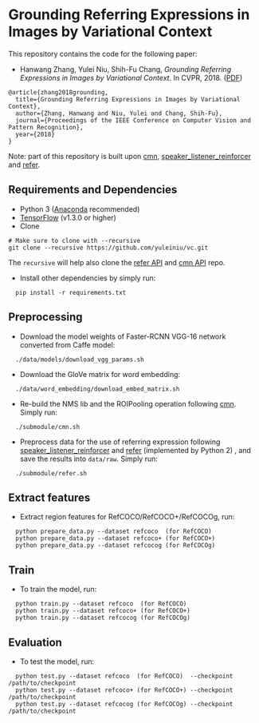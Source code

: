 # Grounding Referring Expressions in Images by Variational Context

This repository contains the code for the following paper:

* Hanwang Zhang, Yulei Niu, Shih-Fu Chang, *Grounding Referring Expressions in Images by Variational Context*. In CVPR, 2018. ([PDF](https://arxiv.org/pdf/1712.01892.pdf))

```
@article{zhang2018grounding,
  title={Grounding Referring Expressions in Images by Variational Context},
  author={Zhang, Hanwang and Niu, Yulei and Chang, Shih-Fu},
  journal={Proceedings of the IEEE Conference on Computer Vision and Pattern Recognition},
  year={2018}
}
```

Note: part of this repository is built upon [cmn](https://github.com/ronghanghu/cmn), [speaker_listener_reinforcer](https://github.com/lichengunc/speaker_listener_reinforcer) and [refer](https://github.com/lichengunc/refer).

## Requirements and Dependencies

* Python 3 ([Anaconda](https://www.continuum.io/downloads) recommended)
* [TensorFlow](https://www.tensorflow.org/install/) (v1.3.0 or higher)
* Clone 
```shell
# Make sure to clone with --recursive
git clone --recursive https://github.com/yuleiniu/vc.git
```
The ``recursive`` will help also clone the [refer API](https://github.com/lichengunc/refer) and [cmn API](https://github.com/ronghanghu/cmn) repo.
* Install other dependencies by simply run:
```shell
  pip install -r requirements.txt
```

## Preprocessing

* Download the model weights of Faster-RCNN VGG-16 network converted from Caffe model:
```shell
  ./data/models/download_vgg_params.sh
```

* Download the GloVe matrix for word embedding:
```shell
  ./data/word_embedding/download_embed_matrix.sh
```

* Re-build the NMS lib and the ROIPooling operation following [cmn](https://github.com/ronghanghu/cmn). Simply run:
```shell
  ./submodule/cmn.sh
```

* Preprocess data for the use of referring expression following [speaker_listener_reinforcer](https://github.com/lichengunc/speaker_listener_reinforcer) and [refer](https://github.com/lichengunc/refer) (implemented by Python 2) , and save the results into ``data/raw``. Simply run:
```shell
  ./submodule/refer.sh
```

## Extract features

* Extract region features for RefCOCO/RefCOCO+/RefCOCOg, run:
```shell
  python prepare_data.py --dataset refcoco  (for RefCOCO)
  python prepare_data.py --dataset refcoco+ (for RefCOCO+)
  python prepare_data.py --dataset refcocog (for RefCOCOg)
```

## Train

* To train the model, run:
```shell
  python train.py --dataset refcoco  (for RefCOCO)
  python train.py --dataset refcoco+ (for RefCOCO+)
  python train.py --dataset refcocog (for RefCOCOg)
```

## Evaluation

* To test the model, run:
```shell
  python test.py --dataset refcoco  (for RefCOCO)  --checkpoint /path/to/checkpoint
  python test.py --dataset refcoco+ (for RefCOCO+) --checkpoint /path/to/checkpoint
  python test.py --dataset refcocog (for RefCOCOg) --checkpoint /path/to/checkpoint
```